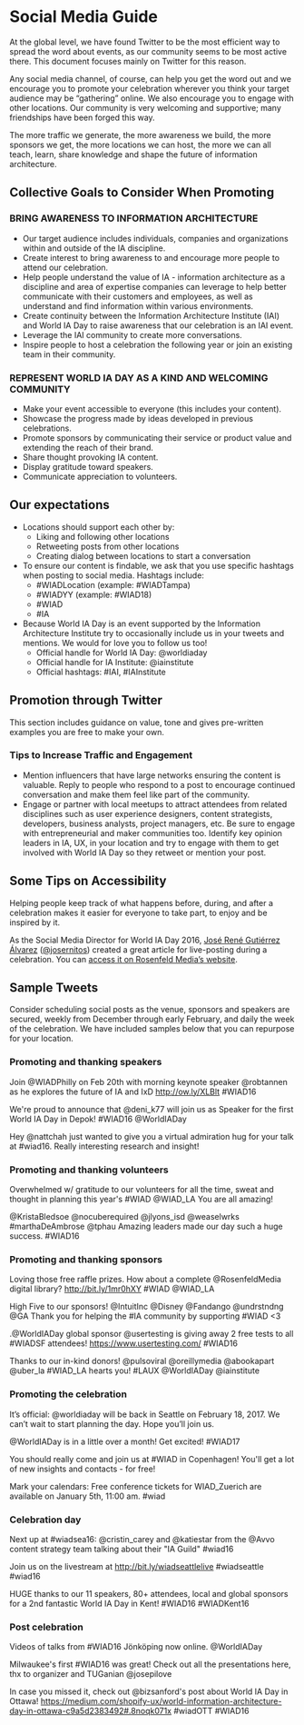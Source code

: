 # Social Media Guide
At the global level, we have found Twitter to be the most efficient way to spread the word about events, as our community seems to be most active there. This document focuses mainly on Twitter for this reason.

Any social media channel, of course, can help you get the word out and we encourage you to promote your celebration wherever you think your target audience may be “gathering” online. We also encourage you to engage with other locations. Our community is very welcoming and supportive; many friendships have been forged this way.

The more traffic we generate, the more awareness we build, the more sponsors we get, the more locations we can host, the more we can all teach, learn, share knowledge and shape the future of information architecture.

## Collective Goals to Consider When Promoting

### BRING AWARENESS TO INFORMATION ARCHITECTURE
- Our target audience includes individuals, companies and organizations within and outside of the IA discipline.
- Create interest to bring awareness to and encourage more people to attend our celebration.
- Help people understand the value of IA - information architecture as a discipline and area of expertise companies can leverage to help better communicate with their customers and employees, as well as understand and find information within various environments.
- Create continuity between the Information Architecture Institute (IAI) and World IA Day to raise awareness that our celebration is an IAI event.
- Leverage the IAI community to create more conversations.
- Inspire people to host a celebration the following year or join an existing team in their community.

### REPRESENT WORLD IA DAY AS A KIND AND WELCOMING COMMUNITY
- Make your event accessible to everyone (this includes your content).
- Showcase the progress made by ideas developed in previous celebrations.
- Promote sponsors by communicating their service or product value and extending the reach of their brand.
- Share thought provoking IA content.
- Display gratitude toward speakers.
- Communicate appreciation to volunteers.

## Our expectations
- Locations should support each other by:
  - Liking and following other locations
  - Retweeting posts from other locations
  - Creating dialog between locations to start a conversation
- To ensure our content is findable, we ask that you use specific hashtags when posting to social media. Hashtags include:
  - #WIADLocation   (example: #WIADTampa)
  - #WIADYY   (example: #WIAD18)
  - #WIAD
  - #IA
- Because World IA Day is an event supported by the Information Architecture Institute try to occasionally include us in your tweets and mentions. We would for love you to follow us too!
  - Official handle for World IA Day: @worldiaday
  - Official handle for IA Institute: @iainstitute
  - Official hashtags: #IAI, #IAInstitute

## Promotion through Twitter
This section includes guidance on value, tone and gives pre-written examples you are free to make your own.

### Tips to Increase Traffic and Engagement
- Mention influencers that have large networks ensuring the content is valuable.
Reply to people who respond to a post to encourage continued conversation and make them feel like part of the community.
- Engage or partner with local meetups to attract attendees from related disciplines such as user experience designers, content strategists, developers, business analysts, project managers, etc. Be sure to engage with entrepreneurial and maker communities too.
Identify key opinion leaders in IA, UX, in your location and try to engage with them to get involved with World IA Day so they retweet or mention your post.

## Some Tips on Accessibility
Helping people keep track of what happens before, during, and after a celebration makes it easier for everyone to take part, to enjoy and be inspired by it.

As the Social Media Director for World IA Day 2016, [José René Gutiérrez Álvarez](https://cr.linkedin.com/in/josernitos) ([@josernitos](https://twitter.com/@josernitos)) created a great article for live-posting during a celebration. You can [access it on Rosenfeld Media’s website](http://rosenfeldmedia.com/a-web-for-everyone/social-media-tips/).


## Sample Tweets
Consider scheduling social posts as the venue, sponsors and speakers are secured, weekly from December through early February, and daily the week of the celebration. We have included samples below that you can repurpose for your location.

### Promoting and thanking speakers

Join @WIADPhilly on Feb 20th with morning keynote speaker @robtannen as he explores the future of IA and IxD http://ow.ly/XLBlt  #WIAD16

We're proud to announce that @deni_k77 will join us as Speaker for the first World IA Day in Depok! #WIAD16 @WorldIADay

Hey @nattchah just wanted to give you a virtual admiration hug for your talk at #wiad16. Really interesting research and insight!

### Promoting and thanking volunteers

Overwhelmed w/ gratitude to our volunteers for all the time, sweat and thought in planning this year's #WIAD @WIAD_LA You are all amazing!

@KristaBledsoe @nocuberequired @jlyons_isd @weaselwrks  #marthaDeAmbrose @tphau Amazing leaders made our day such a huge success. #WIAD16

### Promoting and thanking sponsors

Loving those free raffle prizes. How about a complete @RosenfeldMedia digital library? http://bit.ly/1mr0hXY #WIAD @WIAD_LA


High Five to our sponsors! @IntuitInc @Disney @Fandango @undrstndng @GA Thank you for helping the #IA community by supporting #WIAD <3


.@WorldIADay global sponsor @usertesting is giving away 2 free tests to all #WIADSF attendees! https://www.usertesting.com/  #WIAD16

Thanks to our in-kind donors! @pulsoviral @oreillymedia @abookapart @uber_la #WIAD_LA hearts you! #LAUX @WorldIADay @iainstitute


### Promoting the celebration


It’s official: @worldiaday will be back in Seattle on February 18, 2017. We can’t wait to start planning the day. Hope you’ll join us.

@WorldIADay is in a little over a month! Get excited! #WIAD17

You should really come and join us at #WIAD in Copenhagen! You'll get a lot of new insights and contacts - for free!

Mark your calendars: Free conference tickets for WIAD_Zuerich are available on January 5th, 11:00 am. #wiad

### Celebration day

Next up at #wiadsea16: @cristin_carey and @katiestar from the @Avvo content strategy team talking about their "IA Guild" #wiad16

Join us on the livestream at http://bit.ly/wiadseattlelive #wiadseattle #wiad16

HUGE thanks to our 11 speakers,  80+ attendees, local and global sponsors for a 2nd fantastic World IA Day in Kent!  #WIAD16 #WIADKent16

### Post celebration

Videos of talks from #WIAD16 Jönköping now online. @WorldIADay

Milwaukee's first #WIAD16 was great! Check out all the presentations here, thx to organizer and TUGanian @josepilove

In case you missed it, check out @bizsanford's post about World IA Day in Ottawa! https://medium.com/shopify-ux/world-information-architecture-day-in-ottawa-c9a5d2383492#.8noqk071x #wiadOTT #WIAD16
